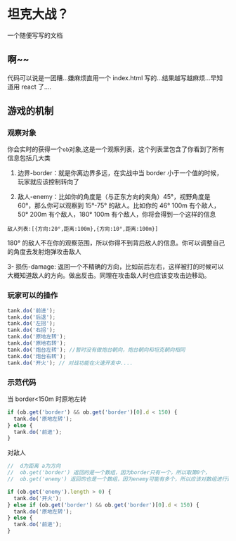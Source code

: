 # 坦克大战？

一个随便写写的文档

## 啊~~

代码可以说是一团糟...嫌麻烦直用一个 index.html 写的...结果越写越麻烦...早知道用 react 了....

## 游戏的机制

### 观察对象

你会实时的获得一个`ob`对象,这是一个观察列表，这个列表里包含了你看到了所有信息包括几大类

1.  边界-border：就是你离边界多远，在实战中当 border 小于一个值的时候，玩家就应该控制转向了

2.  敌人-enemy：比如你的角度是（与正东方向的夹角）45°，视野角度是 60°，那么你可以观察到 15°-75° 的敌人。比如你的 46° 100m 有个敌人，50° 200m 有个敌人，180° 100m 有个敌人，你将会得到一个这样的信息

```
敌人列表:[{方向:20°,距离:100m},{方向:10°,距离:100m}]
```

180° 的敌人不在你的观察范围，所以你得不到背后敌人的信息。你可以调整自己的角度去发射炮弹攻击敌人

3- 损伤-damage: 返回一个不精确的方向，比如前后左右，这样被打的时候可以大概知道敌人的方向。做出反击。同理在攻击敌人时也应该变攻击边移动。

### 玩家可以的操作

```js
tank.do('前进');
tank.do('后退');
tank.do('左拐');
tank.do('右拐');
tank.do('原地左转');
tank.do('原地右转');
tank.do('炮台左转'); //暂时没有做炮台朝向，炮台朝向和坦克朝向相同
tank.do('炮台右转');
tank.do('开火'); // 对战功能在火速开发中....
```

### 示范代码

当 border<150m 时原地左转

```js
if (ob.get('border') && ob.get('border')[0].d < 150) {
  tank.do('原地左转');
} else {
  tank.do('前进');
}
```

对敌人

```js
//  d为距离 a为方向
//  ob.get('border') 返回的是一个数组，因为border只有一个，所以取第0个，
//  ob.get('enemy') 返回的也是一个数组，因为enemy可能有多个，所以应该对数组进行遍历

if (ob.get('enemy').length > 0) {
  tank.do('开火');
} else if (ob.get('border') && ob.get('border')[0].d < 150) {
  tank.do('原地左转');
} else {
  tank.do('前进');
}
```
